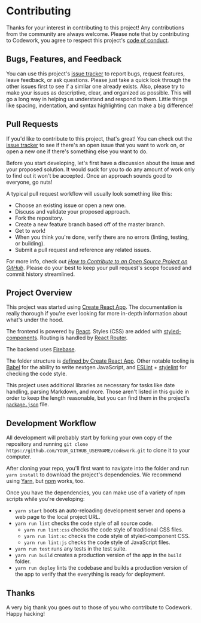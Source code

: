 # Contributing

Thanks for your interest in contributing to this project! Any contributions from the community are always welcome. Please note that by contributing to Codework, you agree to respect this project's [code of conduct](CODE_OF_CONDUCT.md).

## Bugs, Features, and Feedback

You can use this project's [issue tracker](https://github.com/letscodework/codework/issues) to report bugs, request features, leave feedback, or ask questions. Please just take a quick look through the other issues first to see if a similar one already exists. Also, please try to make your issues as descriptive, clear, and organized as possible. This will go a long way in helping us understand and respond to them. Little things like spacing, indentation, and syntax highlighting can make a big difference!

## Pull Requests

If you'd like to contribute to this project, that's great! You can check out the [issue tracker](https://github.com/letscodework/codework/issues) to see if there's an open issue that you want to work on, or open a new one if there's something else you want to do.

Before you start developing, let's first have a discussion about the issue and your proposed solution. It would suck for you to do any amount of work only to find out it won't be accepted. Once an approach sounds good to everyone, go nuts!

A typical pull request workflow will usually look something like this:

- Choose an existing issue or open a new one.
- Discuss and validate your proposed approach.
- Fork the repository.
- Create a new feature branch based off of the master branch.
- Get to work!
- When you think you're done, verify there are no errors (linting, testing, or building).
- Submit a pull request and reference any related issues.

For more info, check out [*How to Contribute to an Open Source Project on GitHub*](https://egghead.io/courses/how-to-contribute-to-an-open-source-project-on-github). Please do your best to keep your pull request's scope focused and commit history streamlined.

## Project Overview

This project was started using [Create React App](https://github.com/facebookincubator/create-react-app). The documentation is really thorough if you're ever looking for more in-depth information about what's under the hood.

The frontend is powered by [React](https://reactjs.org/). Styles (CSS) are added with [styled-components](https://www.styled-components.com/). Routing is handled by [React Router](https://reacttraining.com/react-router/).

The backend uses [Firebase](https://firebase.google.com/).

The folder structure is [defined by Create React App](https://github.com/facebookincubator/create-react-app/blob/master/packages/react-scripts/template/README.md#folder-structure). Other notable tooling is [Babel](http://babeljs.io/) for the ability to write nextgen JavaScript, and [ESLint](https://eslint.org/) + [stylelint](https://stylelint.io/) for checking the code style.

This project uses additional libraries as necessary for tasks like date handling, parsing Markdown, and more. Those aren't listed in this guide in order to keep the length reasonable, but you can find them in the project's [`package.json`](package.json) file.

## Development Workflow

All development will probably start by forking your own copy of the repository and running `git clone https://github.com/YOUR_GITHUB_USERNAME/codework.git` to clone it to your computer.

After cloning your repo, you'll first want to navigate into the folder and run `yarn install` to download the project's dependencies. We recommend using [Yarn](https://yarnpkg.com/en/), but [npm](https://www.npmjs.com/) works, too.

Once you have the dependencies, you can make use of a variety of npm scripts while you're developing:

- `yarn start` boots an auto-reloading development server and opens a web page to the local project URL.
- `yarn run lint` checks the code style of all source code.
  - `yarn run lint:css` checks the code style of traditional CSS files.
  - `yarn run lint:sc` checks the code style of styled-component CSS.
  - `yarn run lint:js` checks the code style of JavaScript files.
- `yarn run test` runs any tests in the test suite.
- `yarn run build` creates a production version of the app in the `build` folder.
- `yarn run deploy` lints the codebase and builds a production version of the app to verify that the everything is ready for deployment.

## Thanks

A very big thank you goes out to those of you who contribute to Codework. Happy hacking!
